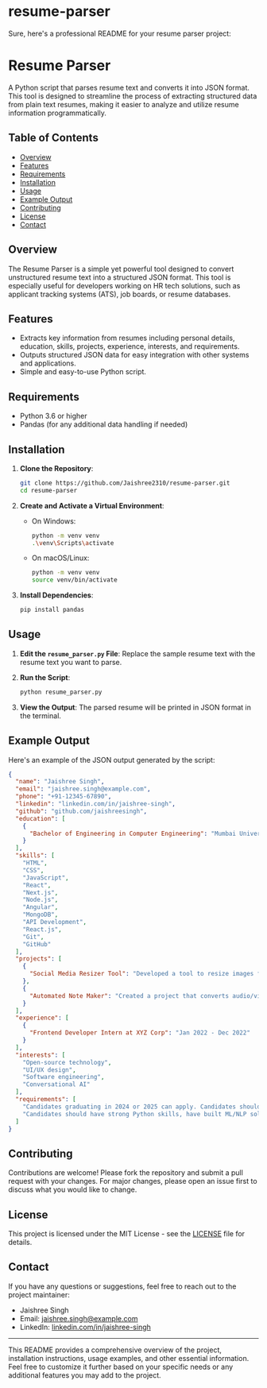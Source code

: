 # resume-parser

Sure, here's a professional README for your resume parser project:

# Resume Parser

A Python script that parses resume text and converts it into JSON format. This tool is designed to streamline the process of extracting structured data from plain text resumes, making it easier to analyze and utilize resume information programmatically.

## Table of Contents
- [Overview](#overview)
- [Features](#features)
- [Requirements](#requirements)
- [Installation](#installation)
- [Usage](#usage)
- [Example Output](#example-output)
- [Contributing](#contributing)
- [License](#license)
- [Contact](#contact)

## Overview
The Resume Parser is a simple yet powerful tool designed to convert unstructured resume text into a structured JSON format. This tool is especially useful for developers working on HR tech solutions, such as applicant tracking systems (ATS), job boards, or resume databases.

## Features
- Extracts key information from resumes including personal details, education, skills, projects, experience, interests, and requirements.
- Outputs structured JSON data for easy integration with other systems and applications.
- Simple and easy-to-use Python script.

## Requirements
- Python 3.6 or higher
- Pandas (for any additional data handling if needed)

## Installation
1. **Clone the Repository**:
   ```sh
   git clone https://github.com/Jaishree2310/resume-parser.git
   cd resume-parser
   ```

2. **Create and Activate a Virtual Environment**:
   - On Windows:
     ```sh
     python -m venv venv
     .\venv\Scripts\activate
     ```
   - On macOS/Linux:
     ```sh
     python -m venv venv
     source venv/bin/activate
     ```

3. **Install Dependencies**:
   ```sh
   pip install pandas
   ```

## Usage
1. **Edit the `resume_parser.py` File**:
   Replace the sample resume text with the resume text you want to parse.

2. **Run the Script**:
   ```sh
   python resume_parser.py
   ```

3. **View the Output**:
   The parsed resume will be printed in JSON format in the terminal.

## Example Output
Here's an example of the JSON output generated by the script:

```json
{
  "name": "Jaishree Singh",
  "email": "jaishree.singh@example.com",
  "phone": "+91-12345-67890",
  "linkedin": "linkedin.com/in/jaishree-singh",
  "github": "github.com/jaishreesingh",
  "education": [
    {
      "Bachelor of Engineering in Computer Engineering": "Mumbai University, 2023"
    }
  ],
  "skills": [
    "HTML",
    "CSS",
    "JavaScript",
    "React",
    "Next.js",
    "Node.js",
    "Angular",
    "MongoDB",
    "API Development",
    "React.js",
    "Git",
    "GitHub"
  ],
  "projects": [
    {
      "Social Media Resizer Tool": "Developed a tool to resize images for social media platforms."
    },
    {
      "Automated Note Maker": "Created a project that converts audio/video into downloadable PDF/Word documents."
    }
  ],
  "experience": [
    {
      "Frontend Developer Intern at XYZ Corp": "Jan 2022 - Dec 2022"
    }
  ],
  "interests": [
    "Open-source technology",
    "UI/UX design",
    "Software engineering",
    "Conversational AI"
  ],
  "requirements": [
    "Candidates graduating in 2024 or 2025 can apply. Candidates should commit for at least 6 months of internship.",
    "Candidates should have strong Python skills, have built ML/NLP solutions before. Candidates should have experience working with LLMs mainly in Prompt Engineering or LLM tools i.e LangChain, LLamaIndex."
  ]
}
```

## Contributing
Contributions are welcome! Please fork the repository and submit a pull request with your changes. For major changes, please open an issue first to discuss what you would like to change.

## License
This project is licensed under the MIT License - see the [LICENSE](LICENSE) file for details.

## Contact
If you have any questions or suggestions, feel free to reach out to the project maintainer:
- Jaishree Singh
- Email: jaishree.singh@example.com
- LinkedIn: [linkedin.com/in/jaishree-singh](https://linkedin.com/in/jaishree-singh)

---

This README provides a comprehensive overview of the project, installation instructions, usage examples, and other essential information. Feel free to customize it further based on your specific needs or any additional features you may add to the project.
